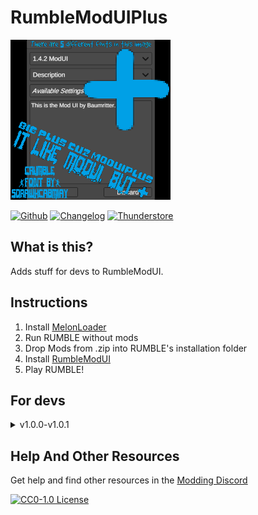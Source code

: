 # RumbleModUIPlus
![Photo](https://raw.githubusercontent.com/ninjaguardian/RumbleModUIPlus/master/icon.png)

[![Github](https://cdn.jsdelivr.net/npm/@intergrav/devins-badges@3.2.0/assets/cozy/available/github_vector.svg)](https://github.com/ninjaguardian/RumbleModUIPlus)
[![Changelog](https://cdn.jsdelivr.net/npm/@intergrav/devins-badges@3.2.0/assets/cozy/documentation/changelog_vector.svg)](https://thunderstore.io/c/rumble/p/ninjaguardian/RumbleModUIPlus/changelog)
[![Thunderstore](https://cdn.jsdelivr.net/npm/@intergrav/devins-badges@3.2.0/assets/cozy/documentation/website_vector.svg)](https://thunderstore.io/c/rumble/p/ninjaguardian/RumbleModUIPlus)

## What is this?
Adds stuff for devs to RumbleModUI.

## Instructions
1. Install [MelonLoader](https://github.com/LavaGang/MelonLoader)
2. Run RUMBLE without mods
3. Drop Mods from .zip into RUMBLE's installation folder
4. Install [RumbleModUI](https://thunderstore.io/c/rumble/p/Baumritter/RumbleModUI)
5. Play RUMBLE!

## For devs
<details>
  <summary>v1.0.0-v1.0.1</summary>
  
  - So far, this mod only allows you to change your Settings.txt to use a ModFormatVersion instead of ModVersion. This makes it so the user's settings are not deleted every update. To do this, refrence RumbleModUIPlus.dll and replace your call to `new RumbleModUI.Mod` with `new RumbleModUIPlus.Mod`. Next, where you specify ModVersion, also specify ModFormatVersion (i.e. `mod.ModFormatVersion = "1.0.0"`).
</details>

## Help And Other Resources
Get help and find other resources in the [Modding Discord](https://discord.gg/fsbcnZgzfa)

[![CC0-1.0 License](https://img.shields.io/badge/License-CC0_1.0_Universal-green.svg)](https://github.com/ninjaguardian/RumbleModUIPlus?tab=CC0-1.0-1-ov-file)